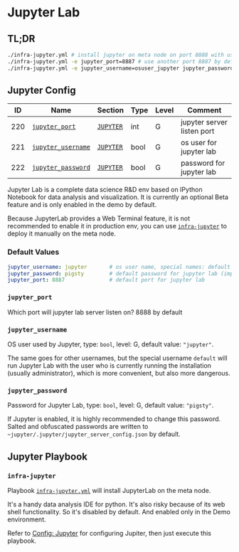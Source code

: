 # Jupyter Lab

## TL;DR

```bash
./infra-jupyter.yml # install jupyter on meta node on port 8888 with user jupyter and password pigsty
./infra-jupyter.yml -e jupyter_port=8887 # use another port 8887 by default
./infra-jupyter.yml -e jupyter_username=osuser_jupyter jupyter_password=pigsty2 # use another password
```


## Jupyter Config

| ID  | Name                                    |           Section           | Type | Level | Comment                       |
|-----|-----------------------------------------|-----------------------------|------|-------|-------------------------------|
| 220 | [`jupyter_port`](#jupyter_port)         | [`JUPYTER`](#JUPYTER)       | int  | G     | jupyter server listen port |
| 221 | [`jupyter_username`](#jupyter_username) | [`JUPYTER`](#JUPYTER)       | bool | G     | os user for jupyter lab       |
| 222 | [`jupyter_password`](#jupyter_password) | [`JUPYTER`](#JUPYTER)       | bool | G     | password for jupyter lab      |


Jupyter Lab is a complete data science R&D env based on IPython Notebook for data analysis and visualization. It is currently an optional Beta feature and is only enabled in the demo by default.

Because JupyterLab provides a Web Terminal feature, it is not recommended to enable it in production env, you can use [`infra-jupyter`](p-infra.md#infra-jupyter) to deploy it manually on the meta node.


### Default Values

```yaml
jupyter_username: jupyter       # os user name, special names: default|root (dangerous!)
jupyter_password: pigsty        # default password for jupyter lab (important!)
jupyter_port: 8887              # default port for jupyter lab
```


### `jupyter_port`

Which port will jupyter lab server listen on? 8888 by default


### `jupyter_username`

OS user used by Jupyter, type: `bool`, level: G, default value: `"jupyter"`.

The same goes for other usernames, but the special username `default` will run Jupyter Lab with the user who is currently running the installation (usually administrator), which is more convenient, but also more dangerous.



### `jupyter_password`

Password for Jupyter Lab, type: `bool`, level: G, default value: `"pigsty"`.

If Jupyter is enabled, it is highly recommended to change this password. Salted and obfuscated passwords are written to `~jupyter/.jupyter/jupyter_server_config.json` by default.



## Jupyter Playbook

### `infra-jupyter`

Playbook [`infra-jupyter.yml`](https://github.com/Vonng/pigsty/blob/master/infra-jupyter.yml) will install JupyterLab on the meta node.

It's a handy data analysis IDE for python. It's also risky because of its web shell functionality. So it's disabled by default. And enabled only in the Demo environment.

Refer to [Config: Jupyter](#JUPYTER-Config) for configuring Jupiter, then just execute this playbook.

